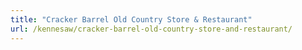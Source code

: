 ```yaml
---
title: "Cracker Barrel Old Country Store & Restaurant"
url: /kennesaw/cracker-barrel-old-country-store-and-restaurant/
---
```

